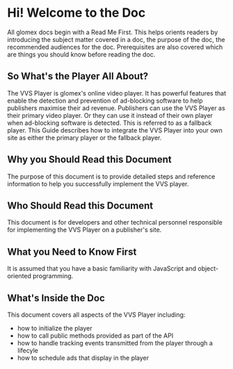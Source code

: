 # Hi! Welcome to the Doc

All glomex docs begin with a Read Me First.  This helps orients readers by introducing the subject matter covered in a doc, the purpose of the doc, the recommended audiences for the doc.  Prerequisites are also covered which are things you should know before reading the doc.

## So What's the Player All About?

The VVS Player is glomex's online video player. It has powerful features that enable the detection and prevention of ad-blocking software to help publishers maximise their ad revenue. Publishers can use the VVS Player as their primary video player. Or they can use it instead of their own player when ad-blocking software is detected. This is referred to as a fallback player. This Guide describes how to integrate the VVS Player into your own site as either the primary player or the fallback player. 

## Why you Should Read this Document

The purpose of this document is to provide detailed steps and reference information to help you successfully implement the VVS player.

## Who Should Read this Document

This document is for developers and other technical personnel responsible for implementing the VVS Player on a publisher's site.

## What you Need to Know First

It is assumed that you have a basic familiarity with JavaScript and object-oriented programming.

## What's Inside the Doc

This document covers all aspects of the VVS Player including:

* how to initialize the player
* how to call public methods provided as part of the API
* how to handle tracking events transmitted from the player through a lifecyle
* how to schedule ads that display in the player


